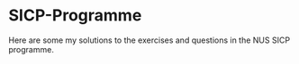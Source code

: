 # SICP-Programme
Here are some my solutions to the exercises and questions in the  NUS SICP programme.
